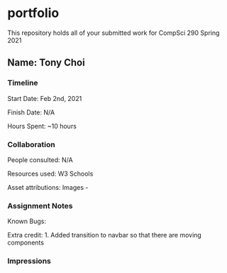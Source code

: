 # portfolio

This repository holds all of your submitted work for CompSci 290 Spring 2021

## Name: Tony Choi


### Timeline

Start Date: Feb 2nd, 2021

Finish Date: N/A

Hours Spent: ~10 hours


### Collaboration

People consulted: N/A

Resources used: W3 Schools

Asset attributions: Images - 


### Assignment Notes

Known Bugs: 

Extra credit: 1. Added transition to navbar so that there are moving components


### Impressions
